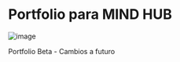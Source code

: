 # Portfolio para MIND HUB

![image](https://github.com/JoshuaLezcanoRepo/miCV/assets/96133436/19f16df6-b6c0-491c-bdfb-4d5784645143)

Portfolio Beta - Cambios a futuro
